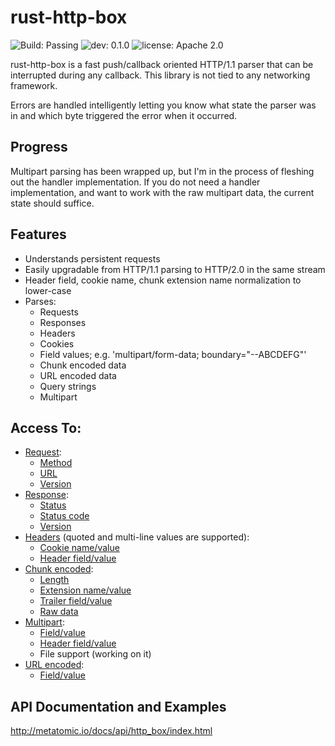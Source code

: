 # rust-http-box

![Build: Passing](https://img.shields.io/badge/build-passing-brightgreen.svg)
![dev: 0.1.0](https://img.shields.io/badge/dev-0.1.0-ff69b4.svg)
![license: Apache 2.0](https://img.shields.io/badge/license-Apache%202.0-blue.svg)

rust-http-box is a fast push/callback oriented HTTP/1.1 parser that can be interrupted during any
callback. This library is not tied to any networking framework.

Errors are handled intelligently letting you know what state the parser was in and which byte
triggered the error when it occurred.

## Progress

Multipart parsing has been wrapped up, but I'm in the process of fleshing out the handler implementation.
If you do not need a handler implementation, and want to work with the raw multipart data, the current state
should suffice.

## Features

- Understands persistent requests
- Easily upgradable from HTTP/1.1 parsing to HTTP/2.0 in the same stream
- Header field, cookie name, chunk extension name normalization to lower-case
- Parses:
  - Requests
  - Responses
  - Headers
  - Cookies
  - Field values; e.g. 'multipart/form-data; boundary="--ABCDEFG"'
  - Chunk encoded data
  - URL encoded data
  - Query strings
  - Multipart

## Access To:

- [Request](http://www.metatomic.io/docs/api/http_box/handler/struct.HeadersHandler.html#request-example):
  - [Method](http://www.metatomic.io/docs/api/http_box/handler/struct.HeadersHandler.html#method.method)
  - [URL](http://www.metatomic.io/docs/api/http_box/handler/struct.HeadersHandler.html#method.url)
  - [Version](http://www.metatomic.io/docs/api/http_box/handler/struct.HeadersHandler.html#method.version_major)
- [Response](http://www.metatomic.io/docs/api/http_box/handler/struct.HeadersHandler.html#response-example):
  - [Status](http://www.metatomic.io/docs/api/http_box/handler/struct.HeadersHandler.html#method.status)
  - [Status code](http://www.metatomic.io/docs/api/http_box/handler/struct.HeadersHandler.html#method.status_code)
  - [Version](http://www.metatomic.io/docs/api/http_box/handler/struct.HeadersHandler.html#method.version_major)
- [Headers](http://www.metatomic.io/docs/api/http_box/handler/struct.HeadersHandler.html) (quoted and multi-line values are supported):
  - [Cookie name/value](http://www.metatomic.io/docs/api/http_box/handler/struct.HeadersHandler.html#method.cookies)
  - [Header field/value](http://www.metatomic.io/docs/api/http_box/handler/struct.HeadersHandler.html#method.headers)
- [Chunk encoded](http://www.metatomic.io/docs/api/http_box/handler/struct.ChunkedHandler.html):
  - [Length](http://www.metatomic.io/docs/api/http_box/handler/struct.ChunkedHandler.html#method.len)
  - [Extension name/value](http://www.metatomic.io/docs/api/http_box/handler/struct.ChunkedHandler.html#method.extensions)
  - [Trailer field/value](http://www.metatomic.io/docs/api/http_box/handler/struct.ChunkedHandler.html#method.trailers)
  - [Raw data](http://www.metatomic.io/docs/api/http_box/handler/struct.ChunkedHandler.html#example)
- [Multipart](http://www.metatomic.io/docs/api/http_box/handler/struct.MultipartHandler.html):
  - [Field/value](http://www.metatomic.io/docs/api/http_box/handler/struct.MultipartHandler.html#method.fields)
  - [Header field/value](http://www.metatomic.io/docs/api/http_box/handler/struct.MultipartHandler.html#method.headers)
  - File support (working on it)
- [URL encoded](http://www.metatomic.io/docs/api/http_box/handler/struct.UrlEncodedHandler.html):
  - [Field/value](http://www.metatomic.io/docs/api/http_box/handler/struct.UrlEncodedHandler.html#method.fields)

## API Documentation and Examples

http://metatomic.io/docs/api/http_box/index.html
